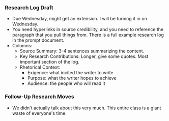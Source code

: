 ### Research Log Draft
- Due Wednesday, might get an extension. I will be turning it in on Wednesday.
- You need hyperlinks in source credibility, and you need to reference the paragraph that you pull things from. There is a full example research log in the prompt document.
- Columns:
	- Source Summary: 3-4 sentences summarizing the content.
	- Key Research Contributions: Longer, give some quotes. Most important section of the log.
	- Rhetorical Context:
		- Exigence: what incited the writer to write
		- Purpose: what the writer hopes to achieve
		- Audience: the people who will read it

### Follow-Up Research Moves
- We didn't actually talk about this very much. This entire class is a giant waste of everyone's time.